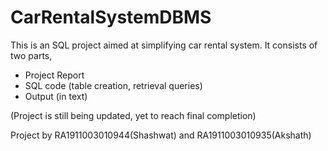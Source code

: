 # CarRentalSystemDBMS
This is an SQL project aimed at simplifying  car rental system. It consists of two parts,
* Project Report
* SQL code (table creation, retrieval queries)
* Output (in text)

(Project is still being updated, yet to reach final completion)

Project by RA1911003010944(Shashwat) and RA1911003010935(Akshath)
